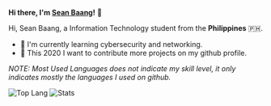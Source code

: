 
__Hi there, I'm [Sean Baang](https://www.twitter.com/SeanBaang)!__ :wave:

Hi, Sean Baang, a Information Technology student from the **Philippines** :philippines:.

+ :dart: I'm currently learning cybersecurity and networking.
+ :jigsaw: This 2020 I want to contribute more projects on my github profile.


*NOTE: Most Used Languages does not indicate my skill level, it only indicates mostly the languages I used on github.*

![Top Lang](https://github-readme-stats.vercel.app/api/top-langs/?username=m0L3cuL3&theme=tokyonight&layout=compact)
![Stats](https://github-readme-stats.vercel.app/api?username=m0L3cuL3&show_icons=true&theme=tokyonight)

